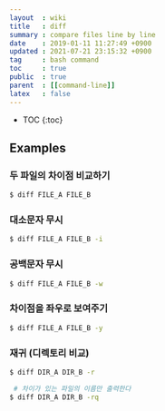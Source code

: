 ```yaml
---
layout  : wiki
title   : diff
summary : compare files line by line
date    : 2019-01-11 11:27:49 +0900
updated : 2021-07-21 23:15:32 +0900
tag     : bash command
toc     : true
public  : true
parent  : [[command-line]]
latex   : false
---
```

* TOC
{:toc}

## Examples
### 두 파일의 차이점 비교하기
```sh
$ diff FILE_A FILE_B
```

### 대소문자 무시
```sh
$ diff FILE_A FILE_B -i
```

### 공백문자 무시
```sh
$ diff FILE_A FILE_B -w
```

### 차이점을 좌우로 보여주기
```sh
$ diff FILE_A FILE_B -y
```

### 재귀 (디렉토리 비교)
```sh
$ diff DIR_A DIR_B -r
```

```sh
 # 차이가 있는 파일의 이름만 출력한다
$ diff DIR_A DIR_B -rq
```

